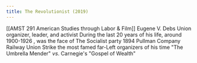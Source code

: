 ```yaml
---
title: The Revolutionist (2019)
---
```

[[AMST 291 American Studies through Labor & Film]]
Eugene V. Debs
Union organizer, leader, and activist
During the last 20 years of his life, around 1900-1926 , was the face of The Socialist party
1894 Pullman Company Railway Union Strike
the most famed far-Left organizers of his time
"The Umbrella Mender" *vs*. Carnegie's "Gospel of Wealth"